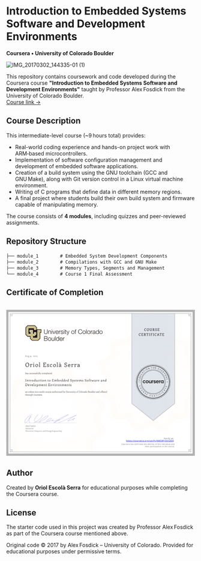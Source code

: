 # Introduction to Embedded Systems Software and Development Environments  
**Coursera • University of Colorado Boulder**

![IMG_20170302_144335-01 (1)](https://github.com/user-attachments/assets/fb59b093-62bd-40b9-a537-283cd5c85a5f)

This repository contains coursework and code developed during the Coursera course **"Introduction to Embedded Systems Software and Development Environments"** taught by Professor Alex Fosdick from the University of Colorado Boulder.  
[Course link →](https://www.coursera.org/learn/introduction-embedded-systems)

## Course Description

This intermediate-level course (~9 hours total) provides:

- Real-world coding experience and hands-on project work with ARM‑based microcontrollers.  
- Implementation of software configuration management and development of embedded software applications.  
- Creation of a build system using the GNU toolchain (GCC and GNU Make), along with Git version control in a Linux virtual machine environment.  
- Writing of C programs that define data in different memory regions.  
- A final project where students build their own build system and firmware capable of manipulating memory.  

The course consists of **4 modules**, including quizzes and peer-reviewed assignments.

## Repository Structure

```
├── module_1        # Embedded System Development Components
├── module_2        # Compilations with GCC and GNU Make
├── module_3        # Memory Types, Segments and Management
└── module_4        # Course 1 Final Assessment
```

## Certificate of Completion
<br/>

<div align="center">
    <a href="https://www.coursera.org/account/accomplishments/verify/KM53P1OCS2EQ">
        <img src="./certificate.png" alt="Certificate" width="900" />
    </a>
</div>


## Author

Created by **Oriol Escolà Serra** for educational purposes while completing the Coursera course.

## License

The starter code used in this project was created by Professor Alex Fosdick as part of the Coursera course mentioned above.

Original code © 2017 by Alex Fosdick – University of Colorado. Provided for educational purposes under permissive terms.
